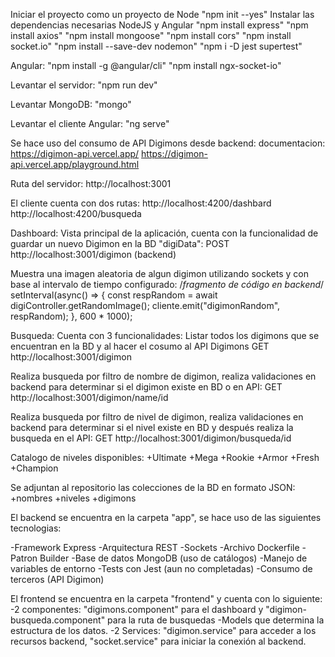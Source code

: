 Iniciar el proyecto como un proyecto de Node "npm init --yes"
Instalar las dependencias necesarias NodeJS y Angular
"npm install express"
"npm install axios"
"npm install mongoose"
"npm install cors"
"npm install socket.io"
"npm install --save-dev nodemon"
"npm i -D jest supertest"

Angular:
"npm install -g @angular/cli"
"npm install ngx-socket-io"

Levantar el servidor:
"npm run dev"

Levantar MongoDB:
"mongo"

Levantar el cliente Angular:
"ng serve"

Se hace uso del consumo de API Digimons desde backend: 
documentacion: 
https://digimon-api.vercel.app/
https://digimon-api.vercel.app/playground.html

Ruta del servidor:
http://localhost:3001

El cliente cuenta con dos rutas:
http://localhost:4200/dashbard
http://localhost:4200/busqueda

Dashboard:
Vista principal de la aplicación, cuenta con la funcionalidad de guardar un nuevo Digimon en la BD "digiData": 
POST http://localhost:3001/digimon (backend)

Muestra una imagen aleatoria de algun digimon utilizando sockets y con base al intervalo de tiempo configurado:
/*fragmento de código en backend*/    
 setInterval(async() => {
 const respRandom = await digiController.getRandomImage();
    cliente.emit("digimonRandom", respRandom);
    }, 600 * 1000);


Busqueda:
Cuenta con 3 funcionalidades: 
Listar todos los digimons que se encuentran en la BD y al hacer el cosumo al API Digimons
GET http://localhost:3001/digimon

Realiza busqueda por filtro de nombre de digimon, realiza validaciones en backend para determinar si el digimon existe en BD o en API:
GET http://localhost:3001/digimon/name/id

Realiza busqueda por filtro de nivel de digimon, realiza validaciones en backend para determinar si el nivel existe en BD y después realiza la busqueda en el API:
GET http://localhost:3001/digimon/busqueda/id

Catalogo de niveles disponibles:
+Ultimate
+Mega
+Rookie
+Armor
+Fresh
+Champion

Se adjuntan al repositorio las colecciones de la BD en formato JSON:
+nombres
+niveles
+digimons

El backend se encuentra en la carpeta "app", se hace uso de las siguientes tecnologias:

-Framework Express
-Arquitectura REST
-Sockets
-Archivo Dockerfile
-Patron Builder
-Base de datos MongoDB (uso de catálogos)
-Manejo de variables de entorno
-Tests con Jest (aun no completadas)
-Consumo de terceros (API Digimon)

El frontend se encuentra en la carpeta "frontend" y cuenta con lo siguiente:
-2 componentes: "digimons.component" para el dashboard y "digimon-busqueda.component" para la ruta de busquedas
-Models que determina la estructura de los datos.
-2 Services: "digimon.service" para acceder a los recursos backend, "socket.service" para iniciar la conexión al backend.



